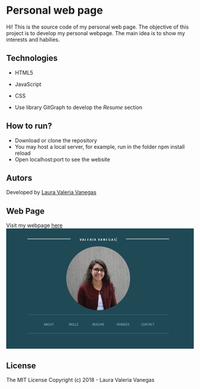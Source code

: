 # Personal web page

Hi! This is the source code of my personal web page. The objective of this project is to develop my personal webpage. The main idea is to show my interests and habilies. 

## Technologies
* HTML5
* JavaScript
* CSS

* Use library GitGraph to develop the *Resume* section


## How to run?
* Download or clone the repository
* You may host a local server, for example, run in the folder npm install reload
* Open localhost:port to see the website

## Autors
Developed by [Laura Valeria Vanegas](https://github.com/lvvanegas10)

## Web Page
Visit my webpage [here](https://lvvanegas10.github.io)
![screen](https://raw.githubusercontent.com/lvvanegas10/lvvanegas10.github.io/master/screen.JPG "Preview")

## License

The MIT License
Copyright (c) 2018 - Laura Valeria Vanegas
